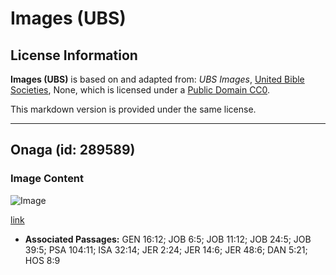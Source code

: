 # Images (UBS)

## License Information

**Images (UBS)** is based on and adapted from: _UBS Images_, [United Bible Societies](https://unitedbiblesocieties.org/), None, which is licensed under a [Public Domain CC0](https://creativecommons.org/public-domain/cc0/).

This markdown version is provided under the same license.



--------------------------------

## Onaga (id: 289589)

### Image Content

![Image](https://cdn.aquifer.bible/aquifer-content/resources/Media/WEB-0683_onager.jpg)

[link](https://cdn.aquifer.bible/aquifer-content/resources/Media/WEB-0683_onager.jpg)

* **Associated Passages:** GEN 16:12; JOB 6:5; JOB 11:12; JOB 24:5; JOB 39:5; PSA 104:11; ISA 32:14; JER 2:24; JER 14:6; JER 48:6; DAN 5:21; HOS 8:9

